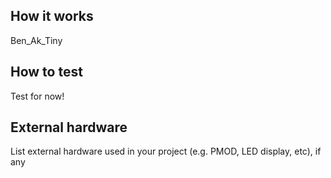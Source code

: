 <!---

This file is used to generate your project datasheet. Please fill in the information below and delete any unused
sections.

You can also include images in this folder and reference them in the markdown. Each image must be less than
512 kb in size, and the combined size of all images must be less than 1 MB.
-->

## How it works

Ben_Ak_Tiny

## How to test

Test for now!

## External hardware

List external hardware used in your project (e.g. PMOD, LED display, etc), if any
